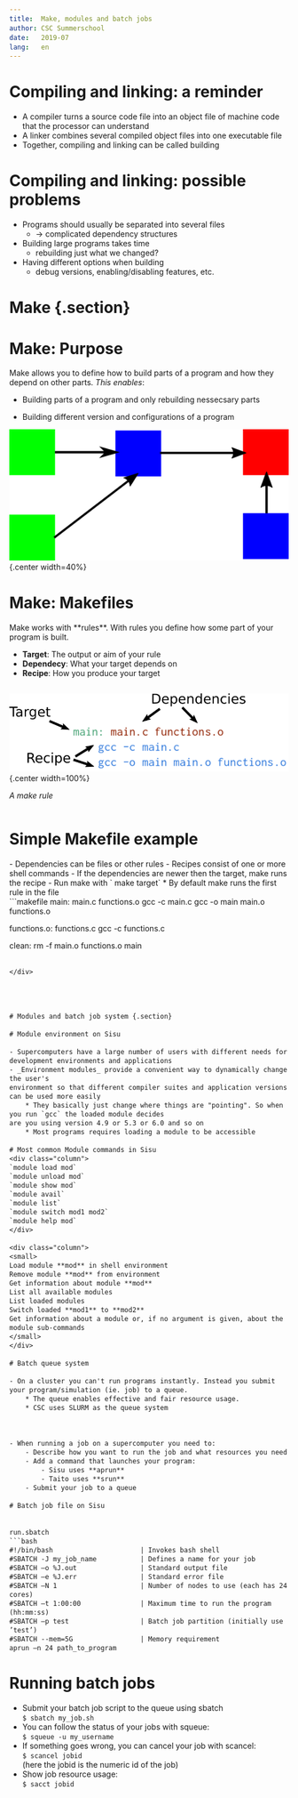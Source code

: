 ```yaml
---
title:  Make, modules and batch jobs
author: CSC Summerschool 
date:   2019-07
lang:   en
---
```


# Compiling and linking: a reminder

- A compiler turns a source code file into an object file of machine code that the processor can understand
- A linker combines several compiled object files into one executable file
- Together, compiling and linking can be called building


# Compiling and linking: possible problems

- Programs should usually be separated into several files
	* -> complicated dependency structures
- Building large programs takes time
	* rebuilding just what we changed? 
- Having different options when building 
	* debug versions, enabling/disabling features, etc.



# Make {.section}

# Make: Purpose 

Make allows you to define how to build parts of a program and how they depend on other parts. _This enables_:

- Building parts of a program and only rebuilding nessecsary parts

- Building different version and configurations of a program 

 ![](images/depend.png){.center width=40%}


# Make: Makefiles

<div class=column>
Make works with **rules**. With rules you define how some part of your program is built.

- **Target**: The output or aim of your rule  
- **Dependecy**: What your target depends on
- **Recipe**: How you produce your target

</div>

<div class=column>

 ![](images/rule.png){.center width=100%}
 
_A make rule_
</div>



# Simple Makefile example
<div class=column>
- Dependencies can be files or other rules  
- Recipes consist of one or more shell commands
- If the dependencies are newer then the target, make runs the recipe
- Run make with ` make target`
	* By default make runs the first rule in the file
</div>

<div class=column>
```makefile
main: main.c functions.o
	gcc -c main.c
	gcc -o main main.o functions.o

functions.o: functions.c
	gcc -c functions.c

clean:
	rm -f main.o functions.o main

```

</div>




# Modules and batch job system {.section}

# Module environment on Sisu

- Supercomputers have a large number of users with different needs for development environments and applications
- _Environment modules_ provide a convenient way to dynamically change the user's
environment so that different compiler suites and application versions can be used more easily
	* They basically just change where things are "pointing". So when you run `gcc` the loaded module decides 
are you using version 4.9 or 5.3 or 6.0 and so on
	* Most programs requires loading a module to be accessible

# Most common Module commands in Sisu
<div class="column">
`module load mod`  
`module unload mod`  
`module show mod`  
`module avail`  
`module list`  
`module switch mod1 mod2`  
`module help mod`  
</div>

<div class="column">
<small>
Load module **mod** in shell environment  
Remove module **mod** from environment  
Get information about module **mod**  
List all available modules  
List loaded modules  
Switch loaded **mod1** to **mod2**    
Get information about a module or, if no argument is given, about the module sub-commands  
</small>
</div>

# Batch queue system

- On a cluster you can't run programs instantly. Instead you submit your program/simulation (ie. job) to a queue. 
	* The queue enables effective and fair resource usage.
	* CSC uses SLURM as the queue system



- When running a job on a supercomputer you need to:
	- Describe how you want to run the job and what resources you need
	- Add a command that launches your program: 
		- Sisu uses **aprun** 
		- Taito uses **srun** 
	- Submit your job to a queue

# Batch job file on Sisu


run.sbatch
```bash
#!/bin/bash                      | Invokes bash shell
#SBATCH -J my_job_name           | Defines a name for your job
#SBATCH –o %J.out                | Standard output file
#SBATCH –e %J.err                | Standard error file
#SBATCH –N 1                     | Number of nodes to use (each has 24 cores)
#SBATCH –t 1:00:00               | Maximum time to run the program (hh:mm:ss)
#SBATCH –p test                  | Batch job partition (initially use ’test’)
#SBATCH --mem=5G                 | Memory requirement
aprun –n 24 path_to_program
```

# Running batch jobs
- Submit your batch job script to the queue using sbatch  
		`$ sbatch my_job.sh`
- You can follow the status of your jobs with squeue:  
		`$ squeue -u my_username`
- If something goes wrong, you can cancel your job with scancel:  
		`$ scancel jobid`  
		(here the jobid is the numeric id of the job)
- Show job resource usage:  
		`$ sacct jobid`
